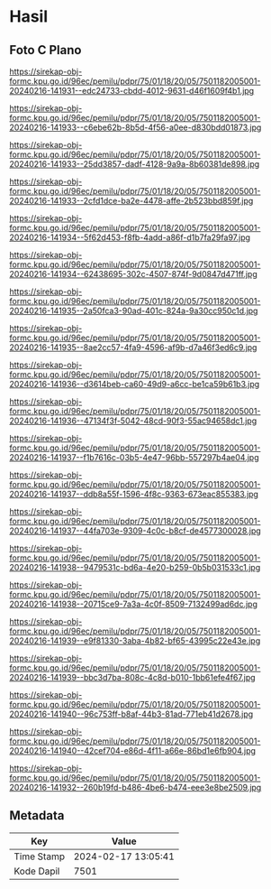 # Hasil

## Foto C Plano

https://sirekap-obj-formc.kpu.go.id/96ec/pemilu/pdpr/75/01/18/20/05/7501182005001-20240216-141931--edc24733-cbdd-4012-9631-d46f1609f4b1.jpg

https://sirekap-obj-formc.kpu.go.id/96ec/pemilu/pdpr/75/01/18/20/05/7501182005001-20240216-141933--c6ebe62b-8b5d-4f56-a0ee-d830bdd01873.jpg

https://sirekap-obj-formc.kpu.go.id/96ec/pemilu/pdpr/75/01/18/20/05/7501182005001-20240216-141933--25dd3857-dadf-4128-9a9a-8b60381de898.jpg

https://sirekap-obj-formc.kpu.go.id/96ec/pemilu/pdpr/75/01/18/20/05/7501182005001-20240216-141933--2cfd1dce-ba2e-4478-affe-2b523bbd859f.jpg

https://sirekap-obj-formc.kpu.go.id/96ec/pemilu/pdpr/75/01/18/20/05/7501182005001-20240216-141934--5f62d453-f8fb-4add-a86f-d1b7fa29fa97.jpg

https://sirekap-obj-formc.kpu.go.id/96ec/pemilu/pdpr/75/01/18/20/05/7501182005001-20240216-141934--62438695-302c-4507-874f-9d0847d471ff.jpg

https://sirekap-obj-formc.kpu.go.id/96ec/pemilu/pdpr/75/01/18/20/05/7501182005001-20240216-141935--2a50fca3-90ad-401c-824a-9a30cc950c1d.jpg

https://sirekap-obj-formc.kpu.go.id/96ec/pemilu/pdpr/75/01/18/20/05/7501182005001-20240216-141935--8ae2cc57-4fa9-4596-af9b-d7a46f3ed6c9.jpg

https://sirekap-obj-formc.kpu.go.id/96ec/pemilu/pdpr/75/01/18/20/05/7501182005001-20240216-141936--d3614beb-ca60-49d9-a6cc-be1ca59b61b3.jpg

https://sirekap-obj-formc.kpu.go.id/96ec/pemilu/pdpr/75/01/18/20/05/7501182005001-20240216-141936--47134f3f-5042-48cd-90f3-55ac94658dc1.jpg

https://sirekap-obj-formc.kpu.go.id/96ec/pemilu/pdpr/75/01/18/20/05/7501182005001-20240216-141937--f1b7616c-03b5-4e47-96bb-557297b4ae04.jpg

https://sirekap-obj-formc.kpu.go.id/96ec/pemilu/pdpr/75/01/18/20/05/7501182005001-20240216-141937--ddb8a55f-1596-4f8c-9363-673eac855383.jpg

https://sirekap-obj-formc.kpu.go.id/96ec/pemilu/pdpr/75/01/18/20/05/7501182005001-20240216-141937--44fa703e-9309-4c0c-b8cf-de4577300028.jpg

https://sirekap-obj-formc.kpu.go.id/96ec/pemilu/pdpr/75/01/18/20/05/7501182005001-20240216-141938--9479531c-bd6a-4e20-b259-0b5b031533c1.jpg

https://sirekap-obj-formc.kpu.go.id/96ec/pemilu/pdpr/75/01/18/20/05/7501182005001-20240216-141938--20715ce9-7a3a-4c0f-8509-7132499ad6dc.jpg

https://sirekap-obj-formc.kpu.go.id/96ec/pemilu/pdpr/75/01/18/20/05/7501182005001-20240216-141939--e9f81330-3aba-4b82-bf65-43995c22e43e.jpg

https://sirekap-obj-formc.kpu.go.id/96ec/pemilu/pdpr/75/01/18/20/05/7501182005001-20240216-141939--bbc3d7ba-808c-4c8d-b010-1bb61efe4f67.jpg

https://sirekap-obj-formc.kpu.go.id/96ec/pemilu/pdpr/75/01/18/20/05/7501182005001-20240216-141940--96c753ff-b8af-44b3-81ad-771eb41d2678.jpg

https://sirekap-obj-formc.kpu.go.id/96ec/pemilu/pdpr/75/01/18/20/05/7501182005001-20240216-141940--42cef704-e86d-4f11-a66e-86bd1e6fb904.jpg

https://sirekap-obj-formc.kpu.go.id/96ec/pemilu/pdpr/75/01/18/20/05/7501182005001-20240216-141932--260b19fd-b486-4be6-b474-eee3e8be2509.jpg


## Metadata

| Key        | Value               |
| ---------- | ------------------- |
| Time Stamp | 2024-02-17 13:05:41 |
| Kode Dapil | 7501                |



